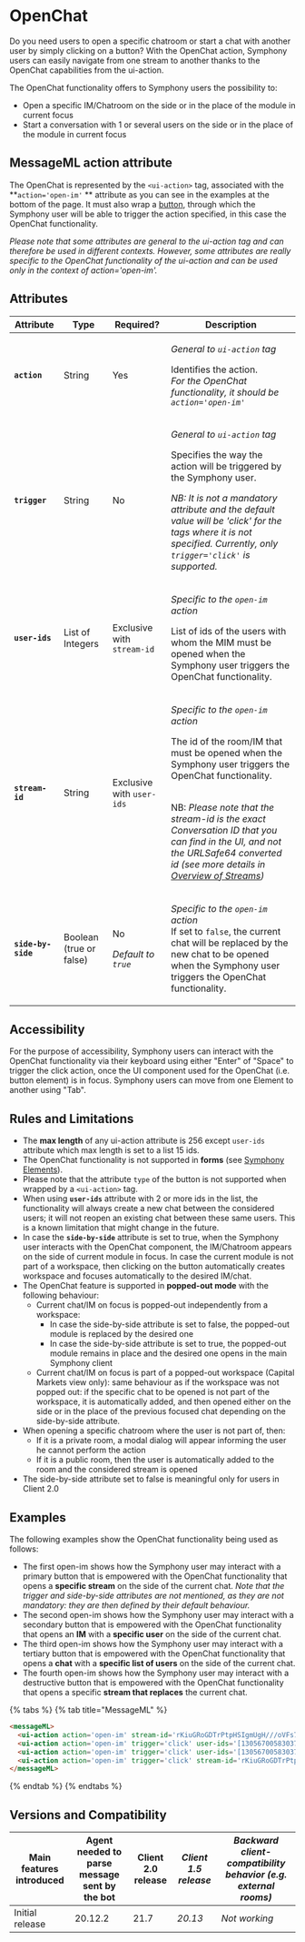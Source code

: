 # OpenChat

Do you need users to open a specific chatroom or start a chat with another user by simply clicking on a button? With the OpenChat action, Symphony users can easily navigate from one stream to another thanks to the OpenChat capabilities from the ui-action.

The OpenChat functionality offers to Symphony users the possibility to:

* Open a specific IM/Chatroom on the side or in the place of the module in current focus&#x20;
* Start a conversation with 1 or several users on the side or in the place of the module in current focus

## MessageML action attribute

The OpenChat is represented by the `<ui-action>` tag, associated with the **`action='open-im'` ** attribute as you can see in the examples at the bottom of the page. It must also wrap a [button](../symphony-elements-1/buttons.md), through which the Symphony user will be able to trigger the action specified, in this case the OpenChat functionality.

_Please note that some attributes are general to the ui-action tag and can therefore be used in different contexts. However, some attributes are really specific to the OpenChat functionality of the ui-action and can be used only in the context of action='open-im'._

## Attributes

| Attribute          | Type                    | Required?                                             | Description                                                                                                                                                                                                                                                                                                                                                                                                                                   |
| ------------------ | ----------------------- | ----------------------------------------------------- | --------------------------------------------------------------------------------------------------------------------------------------------------------------------------------------------------------------------------------------------------------------------------------------------------------------------------------------------------------------------------------------------------------------------------------------------- |
| **`action`**       | String                  | Yes                                                   | <p><em>General to <code>ui-action</code> tag</em></p><p>Identifies the action.<br><em>For the OpenChat functionality, it should be <code>action='open-im'</code></em></p>                                                                                                                                                                                                                                                                     |
| **`trigger`**      | String                  | No                                                    | <p><em>General to <code>ui-action</code> tag</em></p><p>Specifies the way the action will be triggered by the Symphony user.<br></p><p><em>NB: It is not a mandatory attribute and the default value will be 'click' for the tags where it is not specified. Currently, only <code>trigger='click'</code> is supported.</em></p>                                                                                                              |
| **`user-ids`**     | List of Integers        | Exclusive with `stream-id`                            | <p><em>Specific to the <code>open-im</code> action</em></p><p>List of ids of the users with whom the MIM must be opened when the Symphony user triggers the OpenChat functionality.</p>                                                                                                                                                                                                                                                       |
| **`stream-id`**    | String                  | Exclusive with `user-ids`                             | <p><em>Specific to the <code>open-im</code> action</em></p><p>The id of the room/IM that must be opened when the Symphony user triggers the OpenChat functionality.</p><p><br>NB: <em>Please note that the stream-id is the exact Conversation ID that you can find in the UI, and not the URLSafe64 converted id (see more details in</em> <a href="../../../datafeed/overview-of-streams.md"><em>Overview of Streams</em></a><em>)</em></p> |
| **`side-by-side`** | Boolean (true or false) | <p>No</p><p><em>Default to <code>true</code></em></p> | <p><em>Specific to the <code>open-im</code> action</em><br><em></em>If set to <code>false</code>, the current chat will be replaced by the new chat to be opened when the Symphony user triggers the OpenChat functionality.</p>                                                                                                                                                                                                              |

## Accessibility

For the purpose of accessibility, Symphony users can interact with the OpenChat functionality via their keyboard using either "Enter" of "Space" to trigger the click action, once the UI component used for the OpenChat (i.e. button element) is in focus. Symphony users can move from one Element to another using "Tab".

## Rules and Limitations

* The **max length** of any ui-action attribute is 256 except `user-ids` attribute which max length is set to a list 15 ids.
* The OpenChat functionality is not supported in **forms** (see [Symphony Elements](../symphony-elements-1/)).
* Please note that the attribute `type` of the button is not supported when wrapped by a `<ui-action>` tag.
* When using **`user-ids`** attribute with 2 or more ids in the list, the functionality will always create a new chat between the considered users; it will not reopen an existing chat between these same users. This is a known limitation that might change in the future.
* In case the **`side-by-side`** attribute is set to true, when the Symphony user interacts with the OpenChat component, the IM/Chatroom appears on the side of current module in focus. In case the current module is not part of a workspace, then clicking on the button automatically creates workspace and focuses automatically to the desired IM/chat.
* The OpenChat feature is supported in **popped-out mode** with the following behaviour:
  * Current chat/IM on focus is popped-out independently from a workspace:
    * In case the side-by-side attribute is set to false, the popped-out module is replaced by the desired one
    * In case the side-by-side attribute is set to true, the popped-out module remains in place and the desired one opens in the main Symphony client
  * Current chat/IM on focus is part of a popped-out workspace (Capital Markets view only): same behaviour as if the workspace was not popped out: if the specific chat to be opened is not part of the workspace, it is automatically added, and then opened either on the side or in the place of the previous focused chat depending on the side-by-side attribute.
* When opening a specific chatroom where the user is not part of, then:
  * If it is a private room, a modal dialog will appear informing the user he cannot perform the action
  * If it is a public room, then the user is automatically added to the room and the considered stream is opened
* The side-by-side attribute set to false is meaningful only for users in Client 2.0

## Examples

The following examples show the OpenChat functionality being used as follows:

* The first open-im shows how the Symphony user may interact with a primary button that is empowered with the OpenChat functionality that opens a **specific stream** on the side of the current chat. _Note that the trigger and side-by-side attributes are not mentioned, as they are not mandatory: they are then defined by their default behaviour._
* The second open-im shows how the Symphony user may interact with a secondary button that is empowered with the OpenChat functionality that opens an **IM** with a **specific user** on the side of the current chat.
* The third open-im shows how the Symphony user may interact with a tertiary button that is empowered with the OpenChat functionality that opens a **chat** with a **specific list of users** on the side of the current chat.
* The fourth open-im shows how the Symphony user may interact with a destructive button that is empowered with the OpenChat functionality that opens a specific **stream that replaces** the current chat.



{% tabs %}
{% tab title="MessageML" %}
```html
<messageML>
  <ui-action action='open-im' stream-id='rKiuGRoGDTrPtpHSIgmUgH///oVFs7kzdA=='><button>Stream</button></ui-action>
  <ui-action action='open-im' trigger='click' user-ids='[13056700583037]'><button class='secondary'>User A</button></ui-action>
  <ui-action action='open-im' trigger='click' user-ids='[13056700583037,13056700583039]'><button class='tertiary'>List of Users</button></ui-action>
  <ui-action action='open-im' trigger='click' stream-id='rKiuGRoGDTrPtpHSIgmUgH///oVFs7kzdA==' side-by-side='false'><button class='destructive'>Replace current chat</button></ui-action>
</messageML>
```
{% endtab %}
{% endtabs %}

## Versions and Compatibility <a href="#versions-and-compatibility" id="versions-and-compatibility"></a>

| Main features introduced | Agent needed to parse message sent by the bot | Client 2.0 release | _Client 1.5 release_ | _Backward client-compatibility behavior (e.g. external rooms)_ |
| ------------------------ | --------------------------------------------- | ------------------ | -------------------- | -------------------------------------------------------------- |
| Initial release          | 20.12.2                                       | 21.7               | _20.13_              | _Not working_                                                  |
